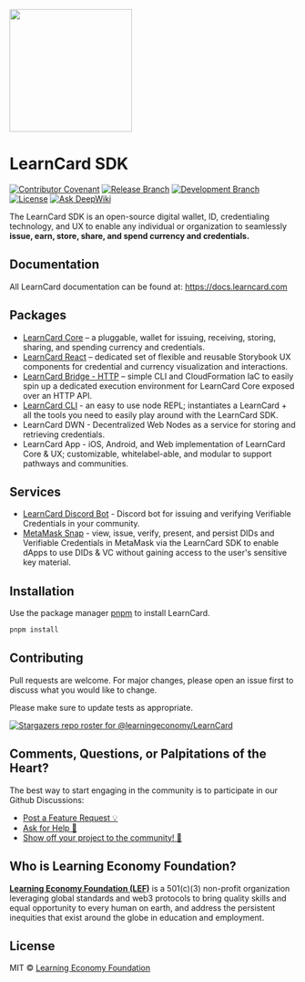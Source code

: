 [<img src="https://user-images.githubusercontent.com/2185016/190510561-294db809-09fd-4771-9749-6c0e0f4144fd.png" width="215"/>](https://learncard.com)

# LearnCard SDK
[![Contributor Covenant](https://img.shields.io/badge/Contributor%20Covenant-2.1-4baaaa.svg)](CODE_OF_CONDUCT.md)
[![Release Branch](https://img.shields.io/badge/release_branch-main-green.svg)](https://github.com/learningeconomy/LearnCard/tree/main)
[![Development Branch](https://img.shields.io/badge/docs-quickstart-green.svg)](https://docs.learncard.com/)
[![License](https://img.shields.io/badge/license-mit-blue.svg)](https://github.com/learningeconomy/LearnCard/blob/main/LICENSE)
[![Ask DeepWiki](https://deepwiki.com/badge.svg)](https://deepwiki.com/learningeconomy/LearnCard)

The LearnCard SDK is an open-source digital wallet, ID, credentialing technology, and UX to enable any individual or organization to seamlessly **issue, earn, store, share, and spend currency and credentials.**

## Documentation
All LearnCard documentation can be found at:
https://docs.learncard.com



## Packages
- [LearnCard Core](./packages/learn-card-core) – a pluggable, wallet for issuing, receiving, storing, sharing, and spending currency and credentials.
- [LearnCard React](./packages/react-learn-card) – dedicated set of flexible and reusable Storybook UX components for credential and currency visualization and interactions.
- [LearnCard Bridge - HTTP](./packages/learn-card-bridge-http) – simple CLI and CloudFormation IaC to easily spin up a dedicated execution environment for LearnCard Core exposed over an HTTP API.
- [LearnCard CLI](./packages/learn-card-cli) - an easy to use node REPL; instantiates a LearnCard + all the tools you need to easily play around with the LearnCard SDK.
- LearnCard DWN - Decentralized Web Nodes as a service for storing and retrieving credentials.
- LearnCard App - iOS, Android, and Web implementation of LearnCard Core & UX; customizable, whitelabel-able, and modular to support pathways and communities.

## Services
- [LearnCard Discord Bot](./services/learn-card-discord-bot) - Discord bot for issuing and verifying Verifiable Credentials in your community.
- [MetaMask Snap](./services/meta-mask-snap) - view, issue, verify, present, and persist DIDs and Verifiable Credentials in MetaMask via the LearnCard SDK to enable dApps to use DIDs & VC without gaining access to the user's sensitive key material.

## Installation

Use the package manager [pnpm](https://pnpm.io/) to install LearnCard.

```bash
pnpm install
```

## Contributing
Pull requests are welcome. For major changes, please open an issue first to discuss what you would like to change.

Please make sure to update tests as appropriate.

[![Stargazers repo roster for @learningeconomy/LearnCard](https://reporoster.com/stars/learningeconomy/LearnCard)](https://github.com/learningeconomy/LearnCard/stargazers)

## Comments, Questions, or Palpitations of the Heart?
The best way to start engaging in the community is to participate in our Github Discussions: 
- [Post a Feature Request 💡](https://github.com/learningeconomy/LearnCard/discussions/categories/feature-requests)
- [Ask for Help 💖](https://github.com/learningeconomy/LearnCard/discussions/categories/help)
- [Show off your project to the community! 🙌](https://github.com/learningeconomy/LearnCard/discussions/categories/show-and-tell)

## Who is Learning Economy Foundation?

**[Learning Economy Foundation (LEF)](https://www.learningeconomy.io)** is a 501(c)(3) non-profit organization leveraging global standards and web3 protocols to bring quality skills and equal opportunity to every human on earth, and address the persistent inequities that exist around the globe in education and employment. 


## License
MIT © [Learning Economy Foundation](https://www.learningeconomy.io/)
